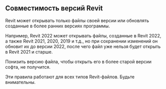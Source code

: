 ## Совместимость версий Revit

Revit может открывать только файлы своей версии или обновлять созданные в более ранних версиях программы.  

Например, Revit 2022 может открывать файлы, созданные в Revit 2022, а также Revit 2021, 2020, 2019 и т.д., но при сохранении изменений он обновит их до версии 2022, после чего файл уже нельзя будет открыть в Revit 2021 и старше.

Понизить версию файла, чтобы открыть его в более старой версии софта, не получится.

Эти правила работают для всех типов Revit-файлов. Будьте внимательны.
